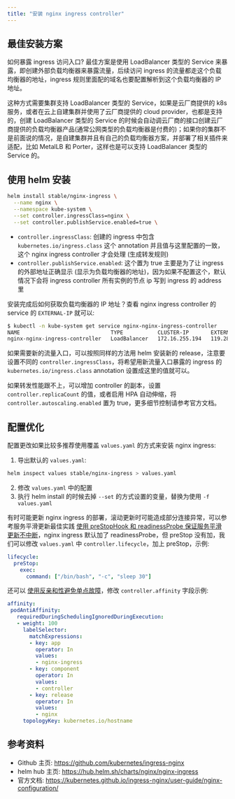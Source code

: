 ```yaml
---
title: "安装 nginx ingress controller"
---
```


## 最佳安装方案

如何暴露 ingress 访问入口? 最佳方案是使用 LoadBalancer 类型的 Service 来暴露，即创建外部负载均衡器来暴露流量，后续访问 ingress 的流量都走这个负载均衡器的地址，ingress 规则里面配的域名也要配置解析到这个负载均衡器的 IP 地址。

这种方式需要集群支持 LoadBalancer 类型的 Service，如果是云厂商提供的 k8s 服务，或者在云上自建集群并使用了云厂商提供的 cloud provider，也都是支持的，创建 LoadBalancer 类型的 Service 的时候会自动调云厂商的接口创建云厂商提供的负载均衡器产品(通常公网类型的负载均衡器是付费的)；如果你的集群不是前面说的情况，是自建集群并且有自己的负载均衡器方案，并部署了相关插件来适配，比如 MetalLB 和 Porter，这样也是可以支持 LoadBalancer 类型的 Service 的。

## 使用 helm 安装


``` bash
helm install stable/nginx-ingress \
  --name nginx \
  --namespace kube-system \
  --set controller.ingressClass=nginx \
  --set controller.publishService.enabled=true \
```

* `controller.ingressClass`: 创建的 ingress 中包含 `kubernetes.io/ingress.class` 这个 annotation 并且值与这里配置的一致，这个 nginx ingress controller 才会处理 (生成转发规则)
* `controller.publishService.enabled`: 这个置为 true 主要是为了让 ingress 的外部地址正确显示 (显示为负载均衡器的地址)，因为如果不配置这个，默认情况下会将 ingress controller 所有实例的节点 ip 写到 ingress 的 address 里

安装完成后如何获取负载均衡器的 IP 地址？查看 nginx ingress controller 的 service 的 `EXTERNAL-IP` 就可以:

``` bash
$ kubectl -n kube-system get service nginx-nginx-ingress-controller
NAME                             TYPE           CLUSTER-IP       EXTERNAL-IP      PORT(S)                      AGE
nginx-nginx-ingress-controller   LoadBalancer   172.16.255.194   119.28.123.174   80:32348/TCP,443:32704/TCP   10m
```

如果需要新的流量入口，可以按照同样的方法用 helm 安装新的 release，注意要设置不同的 `controller.ingressClass`，将希望用新流量入口暴露的 ingress 的 `kubernetes.io/ingress.class` annotation 设置成这里的值就可以。

如果转发性能跟不上，可以增加 controller 的副本，设置 `controller.replicaCount` 的值，或者启用 HPA 自动伸缩，将 `controller.autoscaling.enabled` 置为 true，更多细节控制请参考官方文档。

## 配置优化

配置更改如果比较多推荐使用覆盖 `values.yaml` 的方式来安装 nginx ingress:

1. 导出默认的 `values.yaml`:
  ``` bash
  helm inspect values stable/nginx-ingress > values.yaml
  ```
2. 修改 `values.yaml` 中的配置
3. 执行 helm install 的时候去掉 `--set` 的方式设置的变量，替换为使用 `-f values.yaml`

有时可能更新 nginx ingress 的部署，滚动更新时可能造成部分连接异常，可以参考服务平滑更新最佳实践 [使用 preStopHook 和 readinessProbe 保证服务平滑更新不中断](/best-practice/high-availability-deployment-of-applications.md#smooth-update-using-prestophook-and-readinessprobe)，nginx ingress 默认加了 readinessProbe，但 preStop 没有加，我们可以修改 `values.yaml` 中 `controller.lifecycle`，加上 preStop，示例:

``` yaml
lifecycle:
  preStop:
    exec:
      command: ["/bin/bash", "-c", "sleep 30"]
```

还可以 [使用反亲和性避免单点故障](/best-practice/high-availability-deployment-of-applications.md#use-antiaffinity-to-avoid-single-points-of-failure)，修改 `controller.affinity` 字段示例:

``` yaml
affinity:
 podAntiAffinity:
   requiredDuringSchedulingIgnoredDuringExecution:
   - weight: 100
     labelSelector:
       matchExpressions:
       - key: app
         operator: In
         values:
         - nginx-ingress
       - key: component
         operator: In
         values:
         - controller
       - key: release
         operator: In
         values:
         - nginx
     topologyKey: kubernetes.io/hostname
```

## 参考资料

* Github 主页: https://github.com/kubernetes/ingress-nginx
* helm hub 主页: https://hub.helm.sh/charts/nginx/nginx-ingress
* 官方文档: https://kubernetes.github.io/ingress-nginx/user-guide/nginx-configuration/
